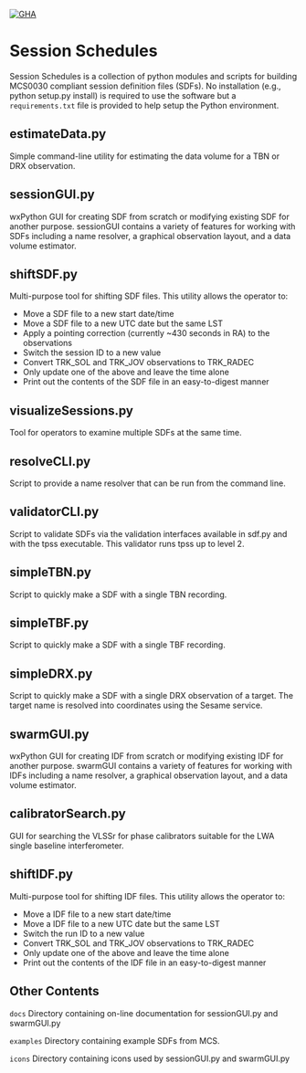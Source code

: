 [![GHA](https://github.com/lwa-project/session_schedules/actions/workflows/main.yml/badge.svg)](https://github.com/lwa-project/session_schedules/actions/workflows/main.yml)

Session Schedules
=================
Session Schedules is a collection of python modules and scripts for 
building MCS0030 compliant session definition files (SDFs).  No installation
(e.g., python setup.py install) is required to use the software but a
`requirements.txt` file is provided to help setup the Python environment.

estimateData.py
---------------
Simple command-line utility for estimating the data volume for a TBN or 
DRX observation.

sessionGUI.py
-------------
wxPython GUI for creating SDF from scratch or modifying existing SDF for
another purpose.  sessionGUI contains a variety of features for working 
with SDFs including a name resolver, a graphical observation layout, and 
a data volume estimator.

shiftSDF.py
-----------
Multi-purpose tool for shifting SDF files.  This utility allows the operator
to:
  
* Move a SDF file to a new start date/time
* Move a SDF file to a new UTC date but the same LST
* Apply a pointing correction (currently ~430 seconds in RA) to
the observations
* Switch the session ID to a new value
* Convert TRK_SOL and TRK_JOV observations to TRK_RADEC
* Only update one of the above and leave the time alone
* Print out the contents of the SDF file in an easy-to-digest manner

visualizeSessions.py
--------------------
Tool for operators to examine multiple SDFs at the same time.

resolveCLI.py
-------------
Script to provide a name resolver that can be run from the command line.

validatorCLI.py
---------------
Script to validate SDFs via the validation interfaces available 
in sdf.py and with the tpss executable.  This validator runs tpss up to level 2.

simpleTBN.py
------------
Script to quickly make a SDF with a single TBN recording.

simpleTBF.py
------------
Script to quickly make a SDF with a single TBF recording.

simpleDRX.py
------------
Script to quickly make a SDF with a single DRX observation of a target.  The
target name is resolved into coordinates using the Sesame service.

swarmGUI.py
-----------
wxPython GUI for creating IDF from scratch or modifying existing IDF for
another purpose.  swarmGUI contains a variety of features for working 
with IDFs including a name resolver, a graphical observation layout, and 
a data volume estimator.

calibratorSearch.py
-------------------
GUI for searching the VLSSr for phase calibrators suitable for the LWA single 
baseline interferometer.

shiftIDF.py
-----------
Multi-purpose tool for shifting IDF files.  This utility allows the operator
to:
  
* Move a IDF file to a new start date/time
* Move a IDF file to a new UTC date but the same LST
* Switch the run ID to a new value
* Convert TRK_SOL and TRK_JOV observations to TRK_RADEC
* Only update one of the above and leave the time alone
* Print out the contents of the IDF file in an easy-to-digest manner
  
Other Contents
--------------
`docs`
  Directory containing on-line documentation for sessionGUI.py and swarmGUI.py

`examples`
  Directory containing example SDFs from MCS.

`icons`
  Directory containing icons used by sessionGUI.py and swarmGUI.py
